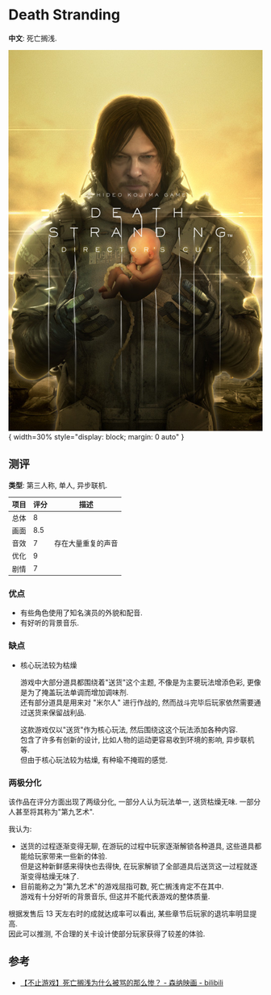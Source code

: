 # Death Stranding

**中文**: 死亡搁浅.  

![封面 - KOJIMA PRODUCTIONS](assets/death_stranding_cover.webp){ width=30% style="display: block; margin: 0 auto" }  

## 测评

**类型**: 第三人称, 单人, 异步联机.  

| 项目 | 评分 | 描述               |
|----|------|--------------------|
| 总体 | 8    |                    |
| 画面 | 8.5  |                    |
| 音效 | 7    | 存在大量重复的声音 |
| 优化 | 9    |                    |
| 剧情 | 7    |                    |

### 优点

- 有些角色使用了知名演员的外貌和配音.
- 有好听的背景音乐.

### 缺点

- 核心玩法较为枯燥

    游戏中大部分道具都围绕着"送货"这个主题, 不像是为主要玩法增添色彩, 更像是为了掩盖玩法单调而增加调味剂.  
    还有部分道具是用来对 "米尔人" 进行作战的, 然而战斗完毕后玩家依然需要通过送货来保留战利品.  

    这款游戏仅以"送货"作为核心玩法, 然后围绕这这个玩法添加各种内容.  
    包含了许多有创新的设计, 比如人物的运动更容易收到环境的影响, 异步联机等.  
    但由于核心玩法较为枯燥, 有种瑜不掩瑕的感觉.  

### 两极分化

该作品在评分方面出现了两级分化, 一部分人认为玩法单一, 送货枯燥无味. 一部分人甚至将其称为"第九艺术".  

我认为:  

- 送货的过程逐渐变得无聊, 在游玩的过程中玩家逐渐解锁各种道具, 这些道具都能给玩家带来一些新的体验.  
  但是这种新鲜感来得快也去得快, 在玩家解锁了全部道具后送货这一过程就逐渐变得枯燥无味了.  
- 目前能称之为"第九艺术"的游戏屈指可数, 死亡搁浅肯定不在其中.  
  游戏有十分好听的背景音乐, 但这并不能代表游戏的整体质量.  

根据发售后 13 天左右时的成就达成率可以看出, 某些章节后玩家的退坑率明显提高.  
因此可以推测, 不合理的关卡设计使部分玩家获得了较差的体验.  

## 参考

- [【不止游戏】死亡搁浅为什么被骂的那么惨？ - 森纳映画 - bilibili](https://www.bilibili.com/video/BV1MJ411d7MA?vd_source=b0a1d90ff65d8547a0ffc9ce4d68bcfd)
